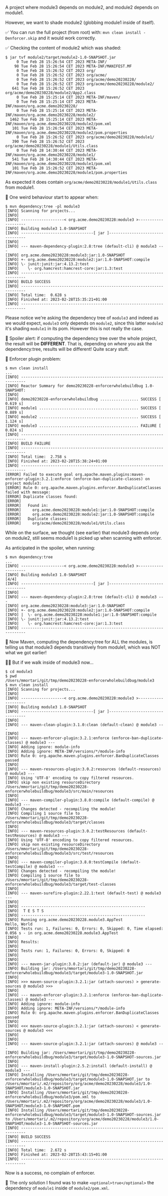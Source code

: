 A project where module3 depends on module2, and module2 depends on module1.

However, we want to shade module2 (globbing module1 inside of itself).

✅ You can run the full project (from root) with: `mvn clean install -Denforcer.skip` and it would work correctly.

✅ Checking the content of module2 which was shaded:

```
$ jar tvf module2/target/module2-1.0-SNAPSHOT.jar 
     0 Tue Feb 28 15:26:54 CET 2023 META-INF/
    98 Tue Feb 28 15:26:54 CET 2023 META-INF/MANIFEST.MF
     0 Tue Feb 28 15:26:52 CET 2023 org/
     0 Tue Feb 28 15:26:52 CET 2023 org/acme/
     0 Tue Feb 28 15:26:52 CET 2023 org/acme/demo20230228/
     0 Tue Feb 28 15:26:52 CET 2023 org/acme/demo20230228/module2/
   641 Tue Feb 28 15:26:52 CET 2023 org/acme/demo20230228/module2/App2.class
     0 Tue Feb 28 15:25:14 CET 2023 META-INF/maven/
     0 Tue Feb 28 15:25:14 CET 2023 META-INF/maven/org.acme.demo20230228/
     0 Tue Feb 28 15:25:14 CET 2023 META-INF/maven/org.acme.demo20230228/module2/
  1462 Tue Feb 28 15:25:14 CET 2023 META-INF/maven/org.acme.demo20230228/module2/pom.xml
   101 Tue Feb 28 15:26:54 CET 2023 META-INF/maven/org.acme.demo20230228/module2/pom.properties
     0 Tue Feb 28 15:26:52 CET 2023 org/acme/demo20230228/module1/
   390 Tue Feb 28 15:26:52 CET 2023 org/acme/demo20230228/module1/Utils.class
     0 Tue Feb 28 14:30:44 CET 2023 META-INF/maven/org.acme.demo20230228/module1/
   541 Tue Feb 28 14:30:44 CET 2023 META-INF/maven/org.acme.demo20230228/module1/pom.xml
   101 Tue Feb 28 15:26:52 CET 2023 META-INF/maven/org.acme.demo20230228/module1/pom.properties
```

As expected it does contain `org/acme/demo20230228/module1/Utils.class` from module1.

🧐 One weird behaviour start to appear when:

```
$ mvn dependency:tree -pl module3
[INFO] Scanning for projects...
[INFO] 
[INFO] -------------------< org.acme.demo20230228:module3 >--------------------
[INFO] Building module3 1.0-SNAPSHOT
[INFO] --------------------------------[ jar ]---------------------------------
[INFO] 
[INFO] --- maven-dependency-plugin:2.8:tree (default-cli) @ module3 ---
[INFO] org.acme.demo20230228:module3:jar:1.0-SNAPSHOT
[INFO] +- org.acme.demo20230228:module2:jar:1.0-SNAPSHOT:compile
[INFO] \- junit:junit:jar:4.13.2:test
[INFO]    \- org.hamcrest:hamcrest-core:jar:1.3:test
[INFO] ------------------------------------------------------------------------
[INFO] BUILD SUCCESS
[INFO] ------------------------------------------------------------------------
[INFO] Total time:  0.628 s
[INFO] Finished at: 2023-02-28T15:35:21+01:00
[INFO] ------------------------------------------------------------------------
```

Please notice we're asking the dependency tree of `module3` and indeed as we would expect, `module3` only depends on `module2`, since this latter `module2` it's shading `module1` in its pom.
However this is not really the case.

🚨 Spoiler alert: if computing the dependency tree over the whole project, the result will be **DIFFERENT**. That is, depending on _where_ you ask the dependency:tree, results will be different! Quite scary stuff.

🤔 Enforcer plugin problem:

```
$ mvn clean install
...
[INFO] ------------------------------------------------------------------------
[INFO] Reactor Summary for demo20230228-enforcerwholebuildbug 1.0-SNAPSHOT:
[INFO] 
[INFO] demo20230228-enforcerwholebuildbug ................. SUCCESS [  0.619 s]
[INFO] module1 ............................................ SUCCESS [  0.889 s]
[INFO] module2 ............................................ SUCCESS [  1.124 s]
[INFO] module3 ............................................ FAILURE [  0.024 s]
[INFO] ------------------------------------------------------------------------
[INFO] BUILD FAILURE
[INFO] ------------------------------------------------------------------------
[INFO] Total time:  2.758 s
[INFO] Finished at: 2023-02-28T15:38:24+01:00
[INFO] ------------------------------------------------------------------------
[ERROR] Failed to execute goal org.apache.maven.plugins:maven-enforcer-plugin:3.2.1:enforce (enforce-ban-duplicate-classes) on project module3: 
[ERROR] Rule 0: org.apache.maven.plugins.enforcer.BanDuplicateClasses failed with message:
[ERROR] Duplicate classes found:
[ERROR] 
[ERROR]   Found in:
[ERROR]     org.acme.demo20230228:module1:jar:1.0-SNAPSHOT:compile
[ERROR]     org.acme.demo20230228:module2:jar:1.0-SNAPSHOT:compile
[ERROR]   Duplicate classes:
[ERROR]     org/acme/demo20230228/module1/Utils.class
```

While on the surface, we thought (see earlier) that module3 depends only on module2, still seems module1 is picked up when scanning with enforcer.

As anticipated in the spoiler, when running:

```
$ mvn dependency:tree
...
[INFO] -------------------< org.acme.demo20230228:module3 >--------------------
[INFO] Building module3 1.0-SNAPSHOT                                      [4/4]
[INFO] --------------------------------[ jar ]---------------------------------
[INFO] 
[INFO] --- maven-dependency-plugin:2.8:tree (default-cli) @ module3 ---
[INFO] org.acme.demo20230228:module3:jar:1.0-SNAPSHOT
[INFO] +- org.acme.demo20230228:module2:jar:1.0-SNAPSHOT:compile
[INFO] |  \- org.acme.demo20230228:module1:jar:1.0-SNAPSHOT:compile
[INFO] \- junit:junit:jar:4.13.2:test
[INFO]    \- org.hamcrest:hamcrest-core:jar:1.3:test
[INFO] ------------------------------------------------------------------------
```

🤯 Now Maven, computing the dependency:tree for ALL the modules, is telling us that module3 depends transitively from module1, which was NOT what we got earlier!

😵‍💫 But if we walk inside of module3 now...

```
$ cd module3
$ pwd
/Users/mmortari/git/tmp/demo20230228-enforcerwholebuildbug/module3
$ mvn clean install
[INFO] Scanning for projects...
[INFO] 
[INFO] -------------------< org.acme.demo20230228:module3 >--------------------
[INFO] Building module3 1.0-SNAPSHOT
[INFO] --------------------------------[ jar ]---------------------------------
[INFO] 
[INFO] --- maven-clean-plugin:3.1.0:clean (default-clean) @ module3 ---
[INFO] 
[INFO] --- maven-enforcer-plugin:3.2.1:enforce (enforce-ban-duplicate-classes) @ module3 ---
[INFO] Adding ignore: module-info
[INFO] Adding ignore: META-INF/versions/*/module-info
[INFO] Rule 0: org.apache.maven.plugins.enforcer.BanDuplicateClasses passed
[INFO] 
[INFO] --- maven-resources-plugin:3.0.2:resources (default-resources) @ module3 ---
[INFO] Using 'UTF-8' encoding to copy filtered resources.
[INFO] skip non existing resourceDirectory /Users/mmortari/git/tmp/demo20230228-enforcerwholebuildbug/module3/src/main/resources
[INFO] 
[INFO] --- maven-compiler-plugin:3.8.0:compile (default-compile) @ module3 ---
[INFO] Changes detected - recompiling the module!
[INFO] Compiling 1 source file to /Users/mmortari/git/tmp/demo20230228-enforcerwholebuildbug/module3/target/classes
[INFO] 
[INFO] --- maven-resources-plugin:3.0.2:testResources (default-testResources) @ module3 ---
[INFO] Using 'UTF-8' encoding to copy filtered resources.
[INFO] skip non existing resourceDirectory /Users/mmortari/git/tmp/demo20230228-enforcerwholebuildbug/module3/src/test/resources
[INFO] 
[INFO] --- maven-compiler-plugin:3.8.0:testCompile (default-testCompile) @ module3 ---
[INFO] Changes detected - recompiling the module!
[INFO] Compiling 1 source file to /Users/mmortari/git/tmp/demo20230228-enforcerwholebuildbug/module3/target/test-classes
[INFO] 
[INFO] --- maven-surefire-plugin:2.22.1:test (default-test) @ module3 ---
[INFO] 
[INFO] -------------------------------------------------------
[INFO]  T E S T S
[INFO] -------------------------------------------------------
[INFO] Running org.acme.demo20230228.module3.AppTest
Hello, World
[INFO] Tests run: 1, Failures: 0, Errors: 0, Skipped: 0, Time elapsed: 0.056 s - in org.acme.demo20230228.module3.AppTest
[INFO] 
[INFO] Results:
[INFO] 
[INFO] Tests run: 1, Failures: 0, Errors: 0, Skipped: 0
[INFO] 
[INFO] 
[INFO] --- maven-jar-plugin:3.0.2:jar (default-jar) @ module3 ---
[INFO] Building jar: /Users/mmortari/git/tmp/demo20230228-enforcerwholebuildbug/module3/target/module3-1.0-SNAPSHOT.jar
[INFO] 
[INFO] >>> maven-source-plugin:3.2.1:jar (attach-sources) > generate-sources @ module3 >>>
[INFO] 
[INFO] --- maven-enforcer-plugin:3.2.1:enforce (enforce-ban-duplicate-classes) @ module3 ---
[INFO] Adding ignore: module-info
[INFO] Adding ignore: META-INF/versions/*/module-info
[INFO] Rule 0: org.apache.maven.plugins.enforcer.BanDuplicateClasses passed
[INFO] 
[INFO] <<< maven-source-plugin:3.2.1:jar (attach-sources) < generate-sources @ module3 <<<
[INFO] 
[INFO] 
[INFO] --- maven-source-plugin:3.2.1:jar (attach-sources) @ module3 ---
[INFO] Building jar: /Users/mmortari/git/tmp/demo20230228-enforcerwholebuildbug/module3/target/module3-1.0-SNAPSHOT-sources.jar
[INFO] 
[INFO] --- maven-install-plugin:2.5.2:install (default-install) @ module3 ---
[INFO] Installing /Users/mmortari/git/tmp/demo20230228-enforcerwholebuildbug/module3/target/module3-1.0-SNAPSHOT.jar to /Users/mmortari/.m2/repository/org/acme/demo20230228/module3/1.0-SNAPSHOT/module3-1.0-SNAPSHOT.jar
[INFO] Installing /Users/mmortari/git/tmp/demo20230228-enforcerwholebuildbug/module3/pom.xml to /Users/mmortari/.m2/repository/org/acme/demo20230228/module3/1.0-SNAPSHOT/module3-1.0-SNAPSHOT.pom
[INFO] Installing /Users/mmortari/git/tmp/demo20230228-enforcerwholebuildbug/module3/target/module3-1.0-SNAPSHOT-sources.jar to /Users/mmortari/.m2/repository/org/acme/demo20230228/module3/1.0-SNAPSHOT/module3-1.0-SNAPSHOT-sources.jar
[INFO] ------------------------------------------------------------------------
[INFO] BUILD SUCCESS
[INFO] ------------------------------------------------------------------------
[INFO] Total time:  2.672 s
[INFO] Finished at: 2023-02-28T15:43:15+01:00
[INFO] ------------------------------------------------------------------------
```

Now is a success, no complain of enforcer.

🤷 The only solution I found was to make `<optional>true</optional>` the dependency of `module1` inside of `module2/pom.xml`.
